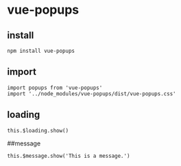 # vue-popups

## install
```
npm install vue-popups
```

## import
```
import popups from 'vue-popups'
import '../node_modules/vue-popups/dist/vue-popups.css'
```

## loading
```
this.$loading.show()
```

##message
```
this.$message.show('This is a message.')
```